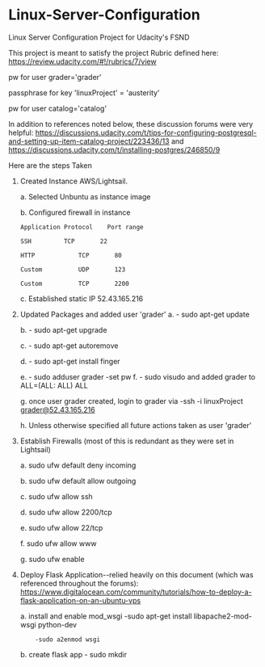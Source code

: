 # Linux-Server-Configuration
Linux Server Configuration Project for Udacity's FSND

This project is meant to satisfy the project Rubric defined here:  https://review.udacity.com/#!/rubrics/7/view

pw for user grader='grader'

passphrase for key 'linuxProject' = 'austerity'

pw for user catalog='catalog'

In addition to references noted below, these discussion forums were very helpful:  https://discussions.udacity.com/t/tips-for-configuring-postgresql-and-setting-up-item-catalog-project/223436/13 and https://discussions.udacity.com/t/installing-postgres/246850/9

Here are the steps Taken
1.  Created Instance AWS/Lightsail.

    a.  Selected Unbuntu as instance image

    b.  Configured firewall in instance
    
        Application	Protocol	Port range	
    
        SSH	        TCP	      22	
        
        HTTP	        TCP	      80	
        
        Custom	        UDP	      123	
        
        Custom	        TCP	      2200	
  
    c.  Established static IP 52.43.165.216

2.  Updated Packages and added user 'grader'
    a.  -   sudo apt-get update
    
    b.  -   sudo apt-get upgrade
    
    c.  -   sudo apt-get autoremove
    
    d.  -   sudo apt-get install finger
    
    e.  -   sudo adduser grader
            -set pw
    f.  -   sudo visudo and added grader to ALL=(ALL: ALL) ALL
    
    g.  once user grader created, login to grader via -ssh -i linuxProject grader@52.43.165.216
    
    h.  Unless otherwise specified all future actions taken as user 'grader'
    
3.  Establish Firewalls (most of this is redundant as they were set in Lightsail)

    a.  sudo ufw default deny incoming
    
    b.  sudo ufw default allow outgoing
    
    c.  sudo ufw allow ssh
    
    d.  sudo ufw allow 2200/tcp
    
    e.  sudo ufw allow 22/tcp
    
    f.  sudo ufw allow www
    
    g.  sudo ufw enable
    
4.  Deploy Flask Application--relied heavily on this document (which was referenced throughout the forums):  https://www.digitalocean.com/community/tutorials/how-to-deploy-a-flask-application-on-an-ubuntu-vps

    a.  install and enable mod_wsgi
            -sudo apt-get install libapache2-mod-wsgi python-dev
            
            -sudo a2enmod wsgi 
            
    b.  create flask app
            - sudo mkdir 
    
    


